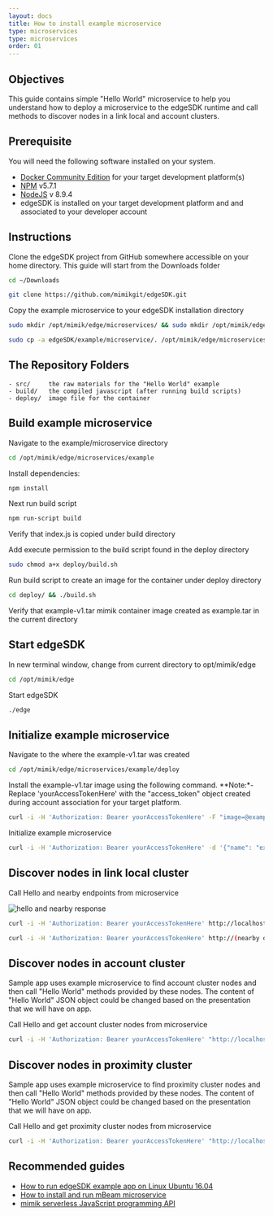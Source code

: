 ```yaml
---
layout: docs
title: How to install example microservice
type: microservices
type: microservices
order: 01
---
```


## Objectives

This guide contains simple "Hello World" microservice to help you understand how to deploy a microservice to the edgeSDK runtime and call methods to discover nodes in a link local and account clusters.

## Prerequisite

You will need the following software installed on your system.

- [Docker Community Edition](https://www.docker.com/community-edition#/download) for your target development platform(s)
- [NPM](https://www.npmjs.com/) v5.7.1
- [NodeJS](https://nodejs.org) v 8.9.4
- edgeSDK is installed on your target development platform and and associated to your developer account

## Instructions

Clone the edgeSDK project from GitHub somewhere accessible on your home directory. This guide will start from the Downloads folder

```bash 
cd ~/Downloads
```

```bash 
git clone https://github.com/mimikgit/edgeSDK.git
```

Copy the example microservice to your edgeSDK installation directory

```bash
sudo mkdir /opt/mimik/edge/microservices/ && sudo mkdir /opt/mimik/edge/microservices/example
```

```bash 
sudo cp -a edgeSDK/example/microservice/. /opt/mimik/edge/microservices/example
```

## The Repository Folders

    - src/     the raw materials for the "Hello World" example
    - build/   the compiled javascript (after running build scripts)
    - deploy/  image file for the container

## Build example microservice

Navigate to the example/microservice directory

```bash 
cd /opt/mimik/edge/microservices/example
```

Install dependencies:

```bash 
npm install
```

Next run build script

```bash 
npm run-script build
```

Verify that index.js is copied under build directory

<!-- would it be necessary or nice to have command capture out put of e.g: ls -la | grep ... -->

Add execute permission to the build script found in the deploy directory

```bash 
sudo chmod a+x deploy/build.sh
```

<!-- would it be necessary or nice to have command capture out put of e.g: ls -la | grep ... -->

Run build script to create an image for the container under deploy directory

```bash 
cd deploy/ && ./build.sh
```

Verify that example-v1.tar mimik container image created as example.tar in the current directory

<!-- would it be necessary or nice to have command capture out put of e.g: ls -la | grep ... -->

## Start edgeSDK

In new terminal window, change from current directory to opt/mimik/edge

```bash 
cd /opt/mimik/edge
```

Start edgeSDK

```bash 
./edge
```

## Initialize example microservice

Navigate to the where the example-v1.tar was created

```bash 
cd /opt/mimik/edge/microservices/example/deploy
```

Install the example-v1.tar image using the following command. **Note:*-Replace 'yourAccessTokenHere' with the "access_token" object created during account association for your target platform.

```bash 
curl -i -H 'Authorization: Bearer yourAccessTokenHere' -F "image=@example-v1.tar" http://localhost:8083/mcm/v1/images
```

Initialize example microservice

```bash 
curl -i -H 'Authorization: Bearer yourAccessTokenHere' -d '{"name": "example-v1", "image": "example-v1", "env": {"BEAM": "http://127.0.0.1:8083/beam/v1","MCM.BASE_API_PATH": "/example/v1", "MCM.WEBSOCKET_SUPPORT": "false", "MFD": "https://mfd.mimik360.com/mFD/v1", "MPO": "https://mpo.mimik360.com/mPO/v1", "uMDS": "http://127.0.0.1:8083/mds/v1"} }' http://localhost:8083/mcm/v1/containers
```

## Discover nodes in link local cluster

Call Hello and nearby endpoints from microservice

![hello and nearby response](/assets/images/documentation/sample_app_message_sequence.png)

```bash 
curl -i -H 'Authorization: Bearer yourAccessTokenHere' http://localhost:8083/example/v1/drives?type=nearby
```

```bash 
curl -i -H 'Authorization: Bearer yourAccessTokenHere' http://(nearby device IP in linkedLocalNetwork):8083/example/v1/hello 
```

## Discover nodes in account cluster

Sample app uses example microservice to find account cluster nodes and then call "Hello World" methods provided by these nodes. The content of "Hello World" JSON object could be changed based on the presentation that we will have on app.

Call Hello and get account cluster nodes from microservice

```bash 
curl -i -H 'Authorization: Bearer yourAccessTokenHere' "http://localhost:8083/example/v1/drives?type=account&userAccessToken='useThisStringAsTokenAsStringWhenTesting'"
```

## Discover nodes in proximity cluster

Sample app uses example microservice to find proximity cluster nodes and then call "Hello World" methods provided by these nodes. The content of "Hello World" JSON object could be changed based on the presentation that we will have on app.

Call Hello and get proximity cluster nodes from microservice

```bash 
curl -i -H 'Authorization: Bearer yourAccessTokenHere' "http://localhost:8083/example/v1/drives?type=proximity&userAccessToken='useThisStringAsTokenAsStringWhenTesting'"
```

## Recommended guides

- [How to run edgeSDK example app on Linux Ubuntu 16.04](/docs/1.2.0/example-apps/how-to-run-edgesdk-example-app-on-linux-ubuntu.html)
- [How to install and run mBeam microservice](/docs/1.2.0/microservices/how-to-deploy-mbeam-microservice.html)
- [mimik serverless JavaScript programming API](/docs/1.2.0/resources/how-to-use-mimik-serverless-javascript-programming-api.html)